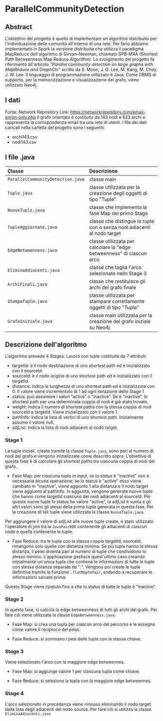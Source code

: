 # ParallelCommunityDetection


## Abstract

L'obiettivo del progetto è quello di implementare un algoritmo distribuito per l'individuazione delle comunità all'interno di una rete. 
Per farlo abbiamo implementato in Spark la versione distribuita che utilizza il paradigma MapReduce dell'algoritmo di Girvan–Newman, chiamato SPB-MRA (Shortest Path Betweenness Map Reduce Algorithm). Lo svolgimento del progetto fa riferimento all'articolo *"Parallel community detection on large graphs with MapReduce and GraphChi"* scritto da S. Moon, J. G. Lee, M. Kang, M. Choy, J. W. Lee.
Il linguaggio di programmazione utilizzato è Java. Come DBMS di supporto, per la memorizzazione e visualizzazione del grafo, viene utilizzato Neo4j.


## I dati

Fonte: Network Repository
Link: https://networkrepository.com/email-enron-only.php
Il grafo orientato è costituito da 143 nodi e 623 archi e rappresenta la corrispondenza email tra una rete di utenti.
I file dei dati caricati nella cartella del progetto sono i seguenti:
- archi143.csv
- nodi143.csv


## I file .java

| Classe        | Descrizione           |
|:---------- |:------------- |
| `ParallelCommunityDetection.java` | classe main |
| `Tuple.java` | classe utilizzata per la creazione degli oggetti di tipo "Tuple" |
| `NuoveTuple.java` | classe che implementa la fase Map del primo Stage |
| `TupleAggiornate.java` | classe che distingue le tuple con o senza nodi adiacenti al nodo target |
| `EdgeBetweenness.java` | classe utilizzata per calcolare la "edge betweenness" di ciascun arco |
| `EliminaAdiacenti.java` | classe che taglia l'arco selezionato nello Stage 3 |
| `ArchiFinali.java` | classe che restituisce gli archi del grafo finale |
| `StampaTuple.java` | classe utilizzata per stampare correttamente oggetti di tipo "Tuple" |
| `GrafoIniziale.java` | classe main utilizzata per la creazione del grafo iniziale su Neo4j |


## Descrizione dell'algoritmo

L'algoritmo prevede 4 Stages. 
Lavora con tuple costituite da 7 attributi:
- targetId: è il nodo destinazione di uno shortest path ed è inizializzato con il sourceId.
- sourceId: è il nodo origine di uno shortest path ed è inizializzato con il targetId.
- distance: indica la lunghezza di uno shortest path ed è inizializzata con 0. Il valore viene incrementato di 1 ad ogni iterazione dello Stage 1
- status: può assumere i valori “active” o “inactive”. Se è “inactive”, lo shortest path per una determinata coppia di nodi è già stato trovato.
- weight: indica il numero di shortest paths con la stessa coppia di nodi sourceId e targetId. Viene inizializzato con il valore 1.
- pathInfo: indica la lista di vertici di uno shortest path. Inizialmente assume il valore null.
- adjList: indica la lista di nodi adiacenti al nodo target.


### Stage 1

Le tuple iniziali, create tramite la classe `Tuple.java`, sono pari al numero di nodi del grafo e vengono inizializzate come descritto sopra.
L'obiettivo di questa fase è di calcolare gli shortest paths tra ciascuna coppia di nodi del grafo.

- Fase Map: per ciascuna tupla in input, se lo status è "inactive" non è necessaria alcuna operazione; se lo status è "active" esso viene cambiato in "inactive", viene aggiunto 1 alla distanza e il nodo target viene aggiunto al pathInfo. 
In aggiunta, vengono generate nuove tuple che hanno come targetId ciascuno dei nodi adiacenti al sourceId. Per queste nuove tuple lo status ha valore "active", la adjList è vuota e gli altri valori sono gli stessi della prima tupla generata in questa fase. 
Per la creazione di tali tuple viene utilizzata la classe `NuoveTuple.java`.

Per aggiungere il valore di adjList alle nuove tuple create, è stato utilizzato l'operatore di join tra la `JavaPairRDD` contenente gli adiacenti di ciascun nodo e quella contenente le tuple.

- Fase Reduce: tra le tuple con la stessa coppia targetId, sourceId, rimangono solo quelle con distanza minima. Se più tuple hanno la stessa distanza, il peso diventa pari al numero di tuple che condividono lo stesso minimo. 
L'applicazione gestisce quest'ultimo caso creando inizialmente un'unica tupla che contiene le informazioni di tutte le tuple con stessa distanza separate da ":". Vengono poi create le tuple definitive tramite la funzione `.flatMapToPair`, andando a recuperare le informazioni salvate prima.

Questo Stage viene ripetuto fino a che lo status di tutte le tuple è "inactive".


### Stage 2

In questa fase, si calcola la edge betweenness di tutti gli archi del grafo. Per fare ciò viene utilizzata la classe `EdgeBetweenness.java`. 

- Fase Map: si crea una tupla per ciascun arco del percorso e le assegna come valore il reciproco del peso.

- Fase Reduce: si sommano i pesi delle tuple con la stessa chiave.


### Stage 3

Viene selezionato l'arco con la maggiore edge betweennes.

- Fase Map: si aggiunge valore 1 per ciascuna tupla come chiave.

- Fase Reduce: si seleziona la tupla con la maggiore edge betweennes.


### Stage 4

L'arco selezionato in precedenza viene rimosso eliminando il nodo target dalla lista degli adiacenti del nodo source. Per fare ciò si utilizza la classe `EliminaAdiacenti.java`

